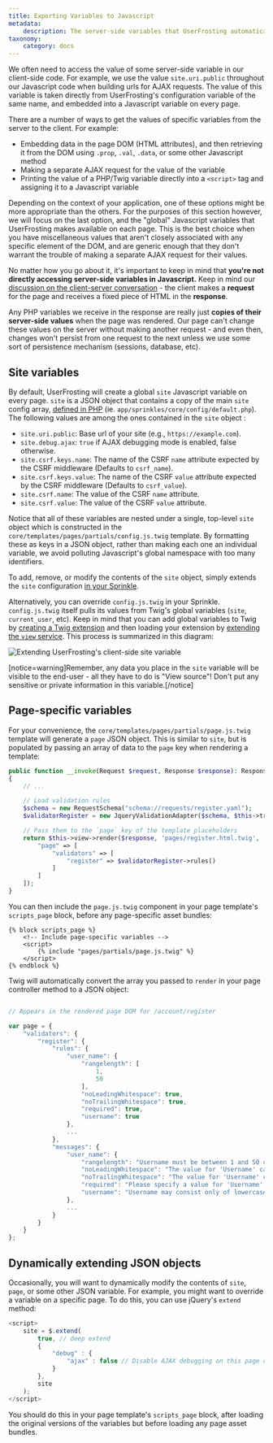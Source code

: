 ```yaml
---
title: Exporting Variables to Javascript
metadata:
    description: The server-side variables that UserFrosting automatically exports to your pages as Javascript variables, and suggestions for exporting additional variables in your application.
taxonomy:
    category: docs
---
```


We often need to access the value of some server-side variable in our client-side code. For example, we use the value `site.uri.public` throughout our Javascript code when building urls for AJAX requests. The value of this variable is taken directly from UserFrosting's configuration variable of the same name, and embedded into a Javascript variable on every page.

There are a number of ways to get the values of specific variables from the server to the client. For example:

- Embedding data in the page DOM (HTML attributes), and then retrieving it from the DOM using `.prop`, `.val`, `.data`, or some other Javascript method
- Making a separate AJAX request for the value of the variable
- Printing the value of a PHP/Twig variable directly into a `<script>` tag and assigning it to a Javascript variable

Depending on the context of your application, one of these options might be more appropriate than the others. For the purposes of this section however, we will focus on the last option, and the "global" Javascript variables that UserFrosting makes available on each page. This is the best choice when you have miscellaneous values that aren't closely associated with any specific element of the DOM, and are generic enough that they don't warrant the trouble of making a separate AJAX request for their values.

No matter how you go about it, it's important to keep in mind that **you're not directly accessing server-side variables in Javascript.** Keep in mind our [discussion on the client-server conversation](/background/the-client-server-conversation) - the client makes a **request** for the page and receives a fixed piece of HTML in the **response**.

Any PHP variables we receive in the response are really just **copies of their server-side values** when the page was rendered. Our page can't change these values on the server without making another request - and even then, changes won't persist from one request to the next unless we use some sort of persistence mechanism (sessions, database, etc).

## Site variables

By default, UserFrosting will create a global `site` Javascript variable on every page. `site` is a JSON object that contains a copy of the main `site` config array, [defined in PHP](/configuration/config-files) (ie. `app/sprinkles/core/config/default.php`). The following values are among the ones contained in the `site` object :

- `site.uri.public`: Base url of your site (e.g., `https://example.com`).
- `site.debug.ajax`: `true` if AJAX debugging mode is enabled, false otherwise.
- `site.csrf.keys.name`: The name of the CSRF `name` attribute expected by the CSRF middleware (Defaults to `csrf_name`).
- `site.csrf.keys.value`: The name of the CSRF `value` attribute expected by the CSRF middleware (Defaults to `csrf_value`).
- `site.csrf.name`: The value of the CSRF `name` attribute.
- `site.csrf.value`: The value of the CSRF `value` attribute.

Notice that all of these variables are nested under a single, top-level `site` object which is constructed in the `core/templates/pages/partials/config.js.twig` template. By formatting these as keys in a JSON object, rather than making each one an individual variable, we avoid polluting Javascript's global namespace with too many identifiers.

To add, remove, or modify the contents of the `site` object, simply extends the `site` configuration [in your Sprinkle](/configuration/config-files#file-structure).

Alternatively, you can override `config.js.twig` in your Sprinkle. `config.js.twig` itself pulls its values from Twig's global variables (`site`, `current_user`, etc). Keep in mind that you can add global variables to Twig by [creating a Twig extension](https://twig.sensiolabs.org/doc/2.x/advanced.html#creating-an-extension) and then loading your extension by [extending the `view` service](/services/extending-services#extending-existing-services). This process is summarized in this diagram:

![Extending UserFrosting's client-side site variable](/images/extending-site-variable.png)

[notice=warning]Remember, any data you place in the `site` variable will be visible to the end-user - all they have to do is "View source"! Don't put any sensitive or private information in this variable.[/notice]

## Page-specific variables

For your convenience, the `core/templates/pages/partials/page.js.twig` template will generate a `page` JSON object. This is similar to `site`, but is populated by passing an array of data to the `page` key when rendering a template:

```php
public function __invoke(Request $request, Response $response): Response
{
    // ...

    // Load validation rules
    $schema = new RequestSchema("schema://requests/register.yaml");
    $validatorRegister = new JqueryValidationAdapter($schema, $this->translator);

    // Pass them to the `page` key of the template placeholders
    return $this->view->render($response, 'pages/register.html.twig', [
        "page" => [
            "validators" => [
                "register" => $validatorRegister->rules()
            ]
        ]
    ]);
}
```

You can then include the `page.js.twig` component in your page template's `scripts_page` block, before any page-specific asset bundles:

```twig
{% block scripts_page %}
    <!-- Include page-specific variables -->
    <script>
        {% include "pages/partials/page.js.twig" %}
    </script>
{% endblock %}
```

Twig will automatically convert the array you passed to `render` in your page controller method to a JSON object:

```js

// Appears in the rendered page DOM for /account/register

var page = {
    "validators": {
        "register": {
            "rules": {
                "user_name": {
                    "rangelength": [
                        1,
                        50
                    ],
                    "noLeadingWhitespace": true,
                    "noTrailingWhitespace": true,
                    "required": true,
                    "username": true
                },
                ...
            },
            "messages": {
                "user_name": {
                    "rangelength": "Username must be between 1 and 50 characters in length.",
                    "noLeadingWhitespace": "The value for 'Username' cannot begin with spaces, tabs, or other whitespace.",
                    "noTrailingWhitespace": "The value for 'Username' cannot end with spaces, tabs, or other whitespace.",
                    "required": "Please specify a value for 'Username'.",
                    "username": "Username may consist only of lowercase letters, numbers, '.', '-', and '_'."
                },
                ...
            }
        }
    }
};
```

## Dynamically extending JSON objects

Occasionally, you will want to dynamically modify the contents of `site`, `page`, or some other JSON variable. For example, you might want to override a variable on a specific page. To do this, you can use jQuery's `extend` method:

```js
<script>
    site = $.extend(
        true, // deep extend
        {
            "debug" : {
                "ajax" : false // Disable AJAX debugging on this page only
            }
        },
        site
    );
</script>
```

You should do this in your page template's `scripts_page` block, after loading the original versions of the variables but before loading any page asset bundles.
